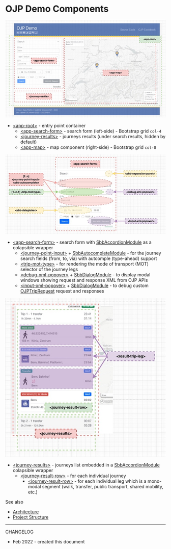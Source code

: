 # OJP Demo Components

![OJP_Demo_Components.jpg](./img/OJP_Demo_Components.jpg)

- [\<app-root\>](./../src/app/app.component.ts) - entry point container
    - [\<app-search-form\>](./../src/app/search-form/search-form.component.ts) - search form (left-side) - Bootstrap grid `col-4`
    - [\<journey-results\>](./../src/app/journey/journey-results/journey-results.component.ts) - journeys results (under search results, hidden by default)
    - [\<app-map\>](./../src/app/map/map.component.ts) - map component (right-side) - Bootstrap grid `col-8`

![OJP_Demo_Components_Search_Form](./img/OJP_Demo_Components_Search_Form.jpg)

- [\<app-search-form\>](./../src/app/search-form/search-form.component.ts) - search form with [SbbAccordionModule](https://angular-v12.app.sbb.ch/business/components/accordion) as a colapsible wrapper
    - [\<journey-point-input\>](./../src/app/search-form/journey-point-input/) + [SbbAutocompleteModule](https://angular-v12.app.sbb.ch/business/components/autocomplete) - for the journey search fields (from, to, via) with autcomple (type-ahead) support
    - [\<trip-mot-type\>](./../src/app/search-form/trip-mot-type/) - for rendering the mode of transport (MOT) selector of the journey legs
    - [\<debug-xml-popover>](./../src/app/search-form/debug-xml-popover/) + [SbbDialogModule](https://angular-v12.app.sbb.ch/business/components/dialog) - to display modal windows showing request and response XML from OJP APIs
    - [\<input-xml-popover>](./../src/app/search-form/input-xml-popover/) + [SbbDialogModule](https://angular-v12.app.sbb.ch/business/components/dialog) - to debug custom [OJPTripRequest](https://opentransportdata.swiss/en/cookbook/ojptriprequest/) request and responses

![OJP_Demo_Components_Journey_Results](./img/OJP_Demo_Components_Journey_Results.jpg)

- [\<journey-results\>](./../src/app/journey/journey-results/) - journeys list embedded in a [SbbAccordionModule](https://angular-v12.app.sbb.ch/business/components/accordion) colapsible wrapper
    - [\<journey-result-row\>](./../src/app/journey/journey-result-row/) - for each individual journey
        - [\<journey-result-row\>](./../src/app/journey/journey-result-row/result-trip-leg/) - for each individual leg which is a mono-modal segment (walk, transfer, public transport, shared mobility, etc.)

See also
- [Architecture](./architecture.md)
- [Project Structure](./project_structure.md)

----

CHANGELOG
- Feb 2022 - created this document